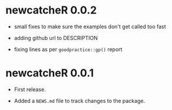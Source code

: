 # newcatcheR 0.0.2

* small fixes to make sure the examples don't get called too fast

* adding github url to DESCRIPTION

* fixing lines as per  `goodpractice::gp()` report

# newcatcheR 0.0.1

* First release.

* Added a `NEWS.md` file to track changes to the package.
